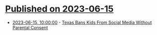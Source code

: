 # [Published on 2023-06-15](index.md)

* [2023-06-15, 10:00:00](https://yro.slashdot.org/story/23/06/15/0434237/texas-bans-kids-from-social-media-without-parental-consent?utm_source=rss1.0mainlinkanon&utm_medium=feed) - [Texas Bans Kids From Social Media Without Parental Consent](https://yro.slashdot.org/story/23/06/15/0434237/texas-bans-kids-from-social-media-without-parental-consent?utm_source=rss1.0mainlinkanon&utm_medium=feed)
